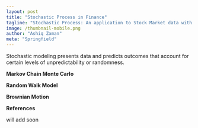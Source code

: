 ```yaml
---
layout: post
title: "Stochastic Process in Finance"
tagline: "Stochastic Process: An application to Stock Market data with R"
image: /thumbnail-mobile.png
author: "Ashiq Zaman"
meta: "Springfield"
---
```


Stochastic modeling presents data and predicts outcomes that account for certain levels of unpredictability or randomness.

**Markov Chain Monte Carlo**




**Random Walk Model**




**Brownian Motion**



**References**

will add soon
